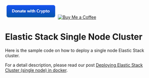 [![Buy Me a Coffee](../images/donate_with_crypto.png)](https://commerce.coinbase.com/checkout/faf64f90-2e80-46ee-aeba-0fde14cbeb46)
[![Buy Me a Coffee](https://www.paypalobjects.com/en_US/ES/i/btn/btn_donateCC_LG.gif)](https://www.paypal.com/donate?hosted_button_id=GTSXAJQEBZ7XG)

# Elastic Stack Single Node Cluster
Here is the sample code on how to deploy a single node Elastic Stack cluster.

For a detail description, please read our post [Deploying Elastic Stack Cluster (single node) in docker](https://www.canchito-dev.com/public/blog/2021/12/26/deploying-elastic-stack-cluster-single-node-in-docker/).